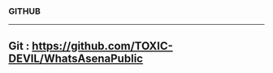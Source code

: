 ### GITHUB
------------------------------------------------------------------------------------------------
**Git : https://github.com/TOXIC-DEVIL/WhatsAsenaPublic**
------------------------------------------------
